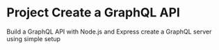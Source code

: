 #  Project Create a GraphQL API 
 Build a GraphQL API with Node.js and Express
 create a GraphQL server using simple setup
